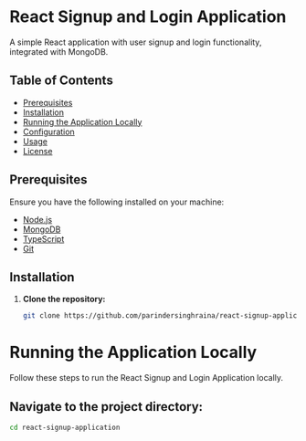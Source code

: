 # React Signup and Login Application

A simple React application with user signup and login functionality, integrated with MongoDB.

## Table of Contents

- [Prerequisites](#prerequisites)
- [Installation](#installation)
- [Running the Application Locally](#running-the-application-locally)
- [Configuration](#configuration)
- [Usage](#usage)
- [License](#license)

## Prerequisites

Ensure you have the following installed on your machine:

- [Node.js](https://nodejs.org/)
- [MongoDB](https://www.mongodb.com/try/download/community)
- [TypeScript](https://www.typescriptlang.org/)
- [Git](https://git-scm.com/)

## Installation

1. **Clone the repository:**

   ```bash
   git clone https://github.com/parindersinghraina/react-signup-application.git

# Running the Application Locally

Follow these steps to run the React Signup and Login Application locally.

## Navigate to the project directory:

```bash
cd react-signup-application

